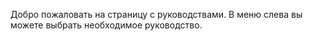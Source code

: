 Добро пожаловать на страницу с руководствами.
В меню слева вы можете выбрать необходимое руководство.